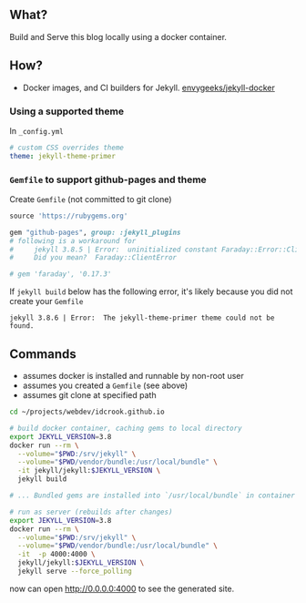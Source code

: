 What?
-----

Build and Serve this blog locally using a docker container.

How?
----

-	Docker images, and CI builders for Jekyll. [envygeeks/jekyll-docker](https://github.com/envygeeks/jekyll-docker)

### Using a supported theme

In `_config.yml`

```yaml
# custom CSS overrides theme
theme: jekyll-theme-primer
```

### `Gemfile` to support github-pages and theme

Create `Gemfile` (not committed to git clone)

```ruby
source 'https://rubygems.org'

gem "github-pages", group: :jekyll_plugins
# following is a workaround for
#     jekyll 3.8.5 | Error:  uninitialized constant Faraday::Error::ClientError
#     Did you mean?  Faraday::ClientError

# gem 'faraday', '0.17.3'
```

If `jekyll build` below has the following error, it's likely because you did not create your `Gemfile`

```
jekyll 3.8.6 | Error:  The jekyll-theme-primer theme could not be found.
```

Commands
--------

-	assumes docker is installed and runnable by non-root user
-	assumes you created a `Gemfile` (see above)
-	assumes git clone at specified path

```bash
cd ~/projects/webdev/idcrook.github.io

# build docker container, caching gems to local directory
export JEKYLL_VERSION=3.8
docker run --rm \
  --volume="$PWD:/srv/jekyll" \
  --volume="$PWD/vendor/bundle:/usr/local/bundle" \
  -it jekyll/jekyll:$JEKYLL_VERSION \
  jekyll build

# ... Bundled gems are installed into `/usr/local/bundle` in container

# run as server (rebuilds after changes)
export JEKYLL_VERSION=3.8
docker run --rm \
  --volume="$PWD:/srv/jekyll" \
  --volume="$PWD/vendor/bundle:/usr/local/bundle" \
  -it  -p 4000:4000 \
  jekyll/jekyll:$JEKYLL_VERSION \
  jekyll serve --force_polling
```

now can open http://0.0.0.0:4000 to see the generated site.
